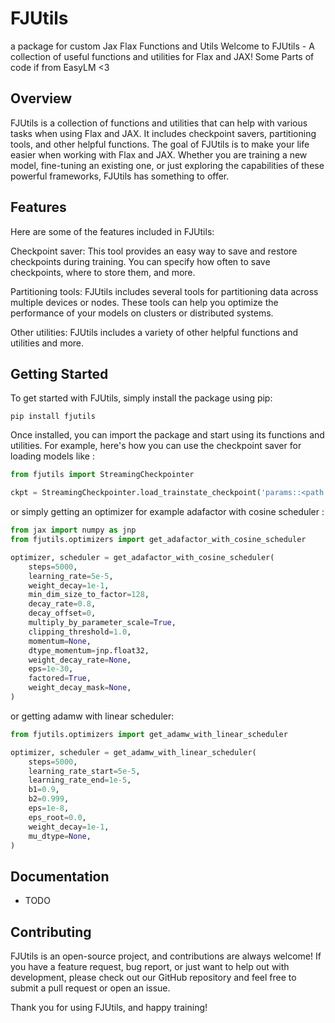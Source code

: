 # FJUtils

a package for custom Jax Flax Functions and Utils
Welcome to FJUtils - A collection of useful functions and utilities for Flax and JAX!
Some Parts of code if from EasyLM <3

## Overview

FJUtils is a collection of functions and utilities that can help with various tasks when using Flax and JAX. It includes
checkpoint savers, partitioning tools, and other helpful functions.
The goal of FJUtils is to make your life easier when working with Flax and JAX. Whether you are training a new model,
fine-tuning an existing one, or just exploring the capabilities of these powerful frameworks, FJUtils has something to
offer.

## Features

Here are some of the features included in FJUtils:

Checkpoint saver: This tool provides an easy way to save and restore checkpoints during training. You can specify how
often to save checkpoints, where to store them, and more.

Partitioning tools: FJUtils includes several tools for partitioning data across multiple devices or nodes. These tools
can help you optimize the performance of your models on clusters or distributed systems.

Other utilities: FJUtils includes a variety of other helpful functions and utilities and more.

## Getting Started

To get started with FJUtils, simply install the package using pip:

```shell
pip install fjutils
```

Once installed, you can import the package and start using its functions and utilities. For example, here's how you can
use the checkpoint saver for loading models like :

```python
from fjutils import StreamingCheckpointer

ckpt = StreamingCheckpointer.load_trainstate_checkpoint('params::<path to model>')

```

or simply getting an optimizer for example adafactor with cosine scheduler :

```python
from jax import numpy as jnp
from fjutils.optimizers import get_adafactor_with_cosine_scheduler

optimizer, scheduler = get_adafactor_with_cosine_scheduler(
    steps=5000,
    learning_rate=5e-5,
    weight_decay=1e-1,
    min_dim_size_to_factor=128,
    decay_rate=0.8,
    decay_offset=0,
    multiply_by_parameter_scale=True,
    clipping_threshold=1.0,
    momentum=None,
    dtype_momentum=jnp.float32,
    weight_decay_rate=None,
    eps=1e-30,
    factored=True,
    weight_decay_mask=None,
)

```

or getting adamw with linear scheduler:

```python
from fjutils.optimizers import get_adamw_with_linear_scheduler

optimizer, scheduler = get_adamw_with_linear_scheduler(
    steps=5000,
    learning_rate_start=5e-5,
    learning_rate_end=1e-5,
    b1=0.9,
    b2=0.999,
    eps=1e-8,
    eps_root=0.0,
    weight_decay=1e-1,
    mu_dtype=None,
)

```

## Documentation

- TODO

## Contributing

FJUtils is an open-source project, and contributions are always welcome! If you have a feature request, bug report, or
just want to help out with development, please check out our GitHub repository and feel free to submit a pull request or
open an issue.

Thank you for using FJUtils, and happy training!

